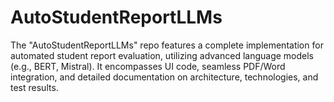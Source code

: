 # AutoStudentReportLLMs
The "AutoStudentReportLLMs" repo features a complete implementation for automated student report evaluation, utilizing advanced language models (e.g., BERT, Mistral). It encompasses UI code, seamless PDF/Word integration, and detailed documentation on architecture, technologies, and test results.
